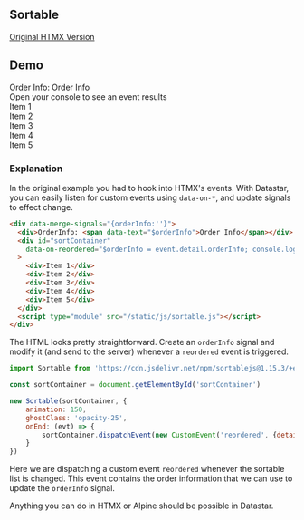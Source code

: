 ## Sortable

[Original HTMX Version](https://htmx.org/examples/sortable/)

## Demo

<div class="flex flex-col gap-8" data-merge-signals="{orderInfo:''}">
  <div class="text-lg">Order Info: <span class="font-bold" data-text="$orderInfo">Order Info</span></div>
  <div>Open your console to see an event results</div>
  <div id="sortContainer" data-on-orderinfo="$orderInfo = event.detail.orderInfo; console.log(`You could send this to the server! ${$orderInfo}`)" class="flex flex-col gap-4">
    <div class="bg-primary text-primary-content p-4 rounded-box">Item 1</div>
    <div class="bg-primary text-primary-content p-4 rounded-box">Item 2</div>
    <div class="bg-primary text-primary-content p-4 rounded-box">Item 3</div>
    <div class="bg-primary text-primary-content p-4 rounded-box">Item 4</div>
    <div class="bg-primary text-primary-content p-4 rounded-box">Item 5</div>
  </div>
  <script type="module" src="/static/js/sortable.js"></script>
</div>

### Explanation

In the original example you had to hook into HTMX's events.  With Datastar, you can easily listen for custom events using `data-on-*`, and update signals to effect change.

```html
<div data-merge-signals="{orderInfo:''}">
  <div>OrderInfo: <span data-text="$orderInfo">Order Info</span></div>
  <div id="sortContainer"
    data-on-reordered="$orderInfo = event.detail.orderInfo; console.log(`You could send this to the server! ${$orderInfo}`)"
  >
    <div>Item 1</div>
    <div>Item 2</div>
    <div>Item 3</div>
    <div>Item 4</div>
    <div>Item 5</div>
  </div>
  <script type="module" src="/static/js/sortable.js"></script>
</div>
```

The HTML looks pretty straightforward.  Create an `orderInfo` signal and modify it (and send to the server) whenever a `reordered` event is triggered.

```js
import Sortable from 'https://cdn.jsdelivr.net/npm/sortablejs@1.15.3/+esm'

const sortContainer = document.getElementById('sortContainer')

new Sortable(sortContainer, {
    animation: 150,
    ghostClass: 'opacity-25',
    onEnd: (evt) => {
        sortContainer.dispatchEvent(new CustomEvent('reordered', {detail: {orderInfo: `Moved from ${evt.oldIndex} to ${evt.newIndex}`}}));
    }
})
```

Here we are dispatching a custom event `reordered` whenever the sortable list is changed.  This event contains the order information that we can use to update the `orderInfo` signal.

Anything you can do in HTMX or Alpine should be possible in Datastar.

